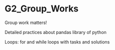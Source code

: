# G2_Group_Works

Group work matters!

Detailed practices about pandas library of python

Loops: for and while loops with tasks and solutions

